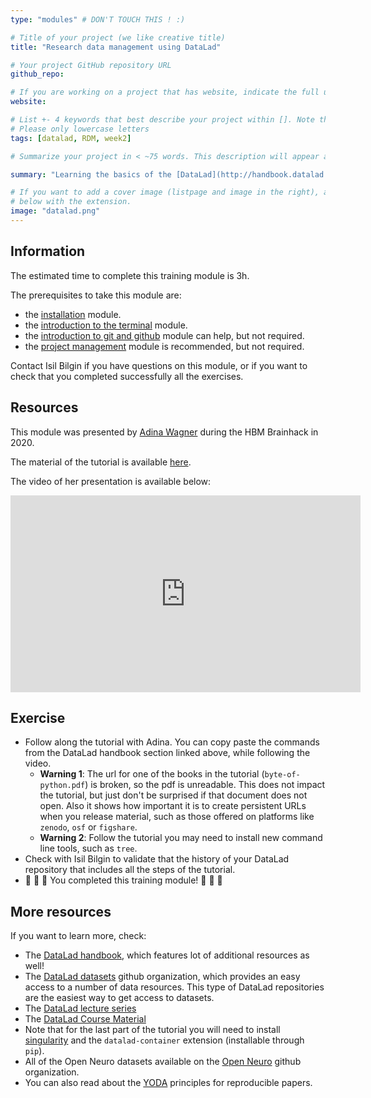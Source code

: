 ```yaml
---
type: "modules" # DON'T TOUCH THIS ! :)

# Title of your project (we like creative title)
title: "Research data management using DataLad"

# Your project GitHub repository URL
github_repo:

# If you are working on a project that has website, indicate the full url including "https://" below or leave it empty.
website:

# List +- 4 keywords that best describe your project within []. Note that the project summary also involves a number of key words. Those are listed on top of the [github repository](https://github.com/PSY6983-2021/project_template), click `manage topics`.
# Please only lowercase letters
tags: [datalad, RDM, week2]

# Summarize your project in < ~75 words. This description will appear at the top of your page and on the list page with other projects..

summary: "Learning the basics of the [DataLad](http://handbook.datalad.org) version control system for research data. DataLad is a community project built on top of git and [git-annex](https://git-annex.branchable.com/) and a critical tool for reproducible cognitive neuroscience."

# If you want to add a cover image (listpage and image in the right), add it to your directory and indicate the name
# below with the extension.
image: "datalad.png"
---
```

<!-- This is an html comment and this won't appear in the rendered page. You are now editing the "content" area, the core of your description. Everything that you can do in markdown is allowed below. We added a couple of comments to guide your through documenting your progress. -->

## Information

The estimated time to complete this training module is 3h.

The prerequisites to take this module are:
 * the [installation](/modules/installation) module.
 * the [introduction to the terminal](/modules/introduction_to_terminal) module.
 * the [introduction to git and github](/modules/git_github) module can help, but not required.
 * the [project management](/modules/project_management) module is recommended, but not required.

Contact Isil Bilgin if you have questions on this module, or if you want to check that you completed successfully all the exercises.

## Resources
This module was presented by [Adina Wagner](https://twitter.com/AdinaKrik) during the HBM Brainhack in 2020.

The material of the tutorial is available [here](http://handbook.datalad.org/en/latest/code_from_chapters/OHBM.html).

The video of her presentation is available below:
<iframe width="560" height="315" src="https://www.youtube.com/embed/QsAqnP7TwyY" title="YouTube video player" frameborder="0" allow="accelerometer; autoplay; clipboard-write; encrypted-media; gyroscope; picture-in-picture" allowfullscreen></iframe>

## Exercise
 * Follow along the tutorial with Adina. You can copy paste the commands from the DataLad handbook section linked above, while following the video.
   * **Warning 1**: The url for one of the books in the tutorial (`byte-of-python.pdf`) is broken, so the pdf is unreadable. This does not impact the tutorial, but just don't be surprised if that document does not open. Also it shows how important it is to create persistent URLs when you release material, such as those offered on platforms like `zenodo`, `osf` or `figshare`.
   * **Warning 2**: Follow the tutorial you may need to install new command line tools, such as `tree`.
 * Check with Isil Bilgin to validate that the history of your DataLad repository that includes all the steps of the tutorial.
 * :tada: :tada: :tada: You completed this training module! :tada: :tada: :tada:

## More resources

If you want to learn more, check:
 * The [DataLad handbook](http://handbook.datalad.org), which features lot of additional resources as well!
 * The [DataLad datasets](https://github.com/datalad-datasets) github organization, which provides an easy access to a number of data resources. This type of DataLad repositories are the easiest way to get access to datasets.
 * The [DataLad lecture series](https://www.youtube.com/playlist?list=PLEQHbPfpVqU5RSPiyFuPdDlSUEd-XoPV-)
 * The [DataLad Course Material](https://github.com/datalad-handbook/datalad-course)
 * Note that for the last part of the tutorial you will need to install [singularity](https://sylabs.io/singularity/) and the `datalad-container` extension (installable through `pip`).
 * All of the Open Neuro datasets available on the [Open Neuro](https://github.com/OpenNeuroDatasets) github organization.
 * You can also read about the [YODA](https://handbook.datalad.org/en/latest/basics/101-127-yoda.html) principles for reproducible papers.
